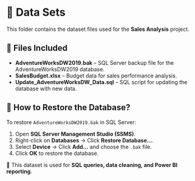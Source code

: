 # 📂 Data Sets  

This folder contains the dataset files used for the **Sales Analysis** project.  

## 📄 Files Included  
- **AdventureWorksDW2019.bak** – SQL Server backup file for the AdventureWorksDW2019 database.  
- **SalesBudget.xlsx** – Budget data for sales performance analysis.  
- **Update_AdventureWorksDW_Data.sql** – SQL script for updating the database with new data.  

## 🔄 How to Restore the Database?  
To restore `AdventureWorksDW2019.bak` in SQL Server:  
1. Open **SQL Server Management Studio (SSMS)**.  
2. Right-click on **Databases** → Click **Restore Database...**.  
3. Select **Device** → Click **Add...** and choose the `.bak` file.  
4. Click **OK** to restore the database.  

📌 This dataset is used for **SQL queries, data cleaning, and Power BI reporting**.  
